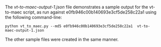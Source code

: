 The *vt-to-maec-output-1.json* file demonstrates a sample output for the vt-to-maec script, as run against e0fb946c00b140693e3cf5de258c22a1 using the following command-line:

`python vt_to_maec.py --md5 e0fb946c00b140693e3cf5de258c22a1  vt-to-maec-output-1.json`

The other sample files were created in the same manner.
